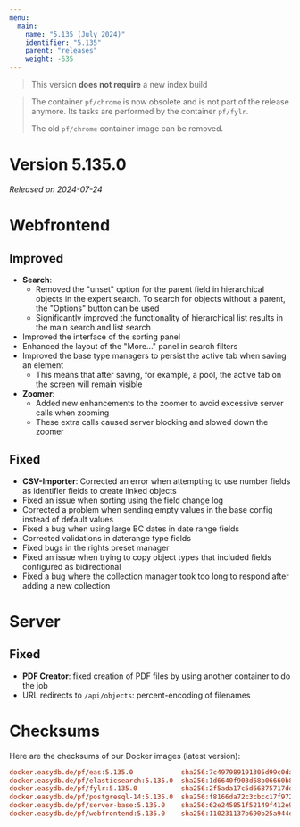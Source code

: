```yaml
---
menu:
  main:
    name: "5.135 (July 2024)"
    identifier: "5.135"
    parent: "releases"
    weight: -635
---
```


> This version **does not require** a new index build

> The container `pf/chrome` is now obsolete and is not part of the release anymore. Its tasks are performed by the container `pf/fylr`.
>
> The old `pf/chrome` container image can be removed.


# Version 5.135.0

*Released on 2024-07-24*


# Webfrontend

## Improved

* **Search**:
  * Removed the "unset" option for the parent field in hierarchical objects in the expert search. To search for objects without a parent, the "Options" button can be used
  * Significantly improved the functionality of hierarchical list   results in the main search and list search
* Improved the interface of the sorting panel
* Enhanced the layout of the "More..." panel in search filters
* Improved the base type managers to persist the active tab when saving an element
  * This means that after saving, for example, a pool, the active tab on the screen will remain visible
* **Zoomer**:
  * Added new enhancements to the zoomer to avoid excessive server calls when zooming
  * These extra calls caused server blocking and slowed down the zoomer

## Fixed

* **CSV-Importer**: Corrected an error when attempting to use number fields as identifier fields to create linked objects
* Fixed an issue when sorting using the field change log
* Corrected a problem when sending empty values in the base config instead of default values
* Fixed a bug when using large BC dates in date range fields
* Corrected validations in daterange type fields
* Fixed bugs in the rights preset manager
* Fixed an issue when trying to copy object types that included fields configured as bidirectional
* Fixed a bug where the collection manager took too long to respond after adding a new collection


# Server

## Fixed

* **PDF Creator**: fixed creation of PDF files by using another container to do the job
* URL redirects to `/api/objects`: percent-encoding of filenames


# Checksums

Here are the checksums of our Docker images (latest version):

```ini
docker.easydb.de/pf/eas:5.135.0            sha256:7c497989191305d99c0da3dd2ef1bcf1a491c7e21c488a2a8c7985604b99dea1
docker.easydb.de/pf/elasticsearch:5.135.0  sha256:1d6640f903d68b06660b873186330f533171e59f67725c8dc5cd127c528317d9
docker.easydb.de/pf/fylr:5.135.0           sha256:2f5ada17c5d66875717dd218b7330f94450f15df5c87c54a74eb082058165012
docker.easydb.de/pf/postgresql-14:5.135.0  sha256:f8166da72c3cbcc17f972363c670ac7da80511639d0aaf0dc7857c6cfe006566
docker.easydb.de/pf/server-base:5.135.0    sha256:62e245851f52149f412e9bdcb144cd2d599c8aca503b00c3c2628f9800ebb9e2
docker.easydb.de/pf/webfrontend:5.135.0    sha256:110231137b690b25a944e8a65d156a7a45ba9240d1425b81a4dd2324b9fcc11c
```
